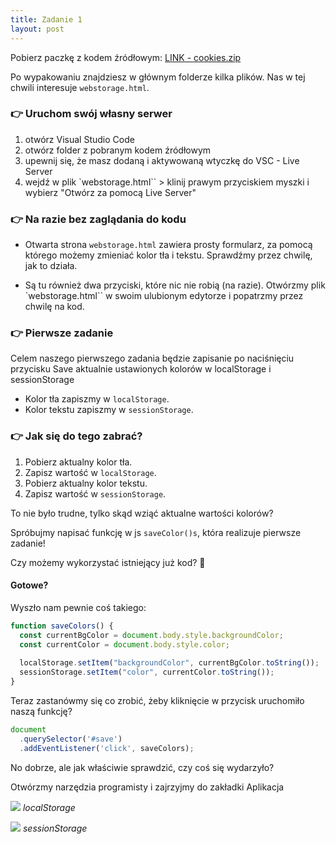 ```yaml
---
title: Zadanie 1
layout: post
---
```


Pobierz paczkę z kodem źródłowym: [LINK - cookies.zip](https://girlsjs.github.io/kurs/follow-ups/cookies/cookies.zip)

Po wypakowaniu znajdziesz w głównym folderze kilka plików.
Nas w tej chwili interesuje `webstorage.html`.


### 👉 Uruchom swój własny serwer
1. otwórz Visual Studio Code
2. otwórz folder z pobranym kodem źródłowym
3. upewnij się, że masz dodaną i aktywowaną wtyczkę do VSC - Live Server
4. wejdź w plik `webstorage.html`` > klinij prawym przyciskiem myszki i wybierz "Otwórz za pomocą Live Server"

### 👉 Na razie bez zaglądania do kodu
- Otwarta strona `webstorage.html` zawiera prosty formularz, za pomocą którego możemy zmieniać kolor tła i tekstu. Sprawdźmy przez chwilę, jak to działa. 

- Są tu również dwa przyciski, które nic nie robią (na razie). Otwórzmy plik `webstorage.html`` w swoim ulubionym edytorze i popatrzmy przez chwilę na kod.

### 👉 Pierwsze zadanie
Celem naszego pierwszego zadania będzie zapisanie po naciśnięciu przycisku Save aktualnie ustawionych kolorów w localStorage i sessionStorage

  - Kolor tła zapiszmy w `localStorage`.
  - Kolor tekstu zapiszmy w `sessionStorage`.

### 👉 Jak się do tego zabrać?
1. Pobierz aktualny kolor tła.
2. Zapisz wartość w `localStorage`.
3. Pobierz aktualny kolor tekstu.
4. Zapisz wartość w `sessionStorage`.

To nie było trudne, tylko skąd wziąć aktualne wartości kolorów?  

Spróbujmy napisać funkcję w js `saveColor()s`, która realizuje pierwsze zadanie!
 
Czy możemy wykorzystać istniejący już kod? 🤔

#### Gotowe?  

Wyszło nam pewnie coś takiego:

```javascript
function saveColors() {
  const currentBgColor = document.body.style.backgroundColor;
  const currentColor = document.body.style.color;
  
  localStorage.setItem("backgroundColor", currentBgColor.toString());
  sessionStorage.setItem("color", currentColor.toString());
}
```

Teraz zastanówmy się co zrobić, żeby kliknięcie w przycisk uruchomiło naszą funkcję?

```javascript
document
  .querySelector('#save')
  .addEventListener('click', saveColors);
```

No dobrze, ale jak właściwie sprawdzić, czy coś się wydarzyło?

Otwórzmy narzędzia programisty i zajrzyjmy do zakładki Aplikacja


![](/cookies/assets/localstorage.png)
*localStorage*


![](/cookies/assets/sessionstorage.png)
*sessionStorage*